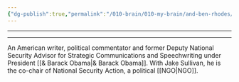 ```yaml
---
{"dg-publish":true,"permalink":"/010-brain/010-my-brain/and-ben-rhodes/","created":"2022-04-09T18:06:31.000-04:00","updated":"2025-03-21T15:57:55.930-04:00"}
---
```


---

---

An American writer, political commentator and former Deputy National Security Advisor for Strategic Communications and Speechwriting under President [[& Barack Obama\|& Barack Obama]]. With Jake Sullivan, he is the co-chair of National Security Action, a political [[NGO\|NGO]].
